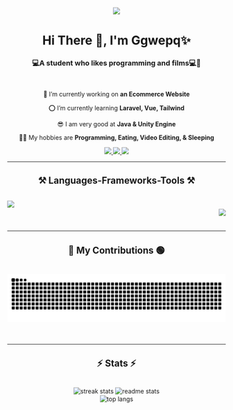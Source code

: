 <h3 align="center">
    <img src="https://readme-typing-svg.herokuapp.com/?font=Bungee+Spice&size=55&center=true&vCenter=true&width=900&height=70&duration=4000&lines=😎+Welcome!+😎;+Ggwepq+/+Cedjuani+/+Juan" />
</h3>

<h1 align="center"> Hi There 👋, I'm Ggwepq✨</h3> 
<h3 align="center">💻A student who likes programming and films💻🎥</h3><br/>

<div align="center">
 
 🛒 I’m currently working on **an Ecommerce Website**
 
 ⭕ I’m currently learning **Laravel, Vue, Tailwind**

😎 I am very good at **Java & Unity Engine**

🐱‍🏍 My hobbies are **Programming, Eating, Video Editing, & Sleeping**

 </div>

<div align="center"> 
  <a href="mailto:ggwepq@mail.com">
    <img src="https://img.shields.io/badge/Gmail-333333?style=for-the-badge&logo=gmail&logoColor=red" />
  </a>
  <a href="https://www.facebook.com/johnabaloyan28" target="_blank">
     <img src="https://img.shields.io/badge/Facebook-0064FF?style=for-the-badge&logo=facebook&logoColor=white" target="_blank" /> <!-- sqlite, safari, google-chrome are other good icon options -->
  </a>
  <a href="https://github.com/Ggwepq" target="_blank">
    <img src="https://img.shields.io/badge/Github-FF5722?style=for-the-badge&logo=git&logoColor=white" target="_blank" /> <!-- sqlite, safari, google-chrome are other good icon options -->
  </a>
</div>

<hr/>
 
<h2 align="center">⚒️ Languages-Frameworks-Tools ⚒️</h2>
<br/>
<div>
<div align="left">
    <img src="https://skillicons.dev/icons?i=html,css,js,vue,tailwindcss,git" />
</div>
<div align="right">
    <img src="https://skillicons.dev/icons?i=r,python,java,cpp,cs,net" /><br>
</div>
</div>

<br/>
<hr/>

<div align="center">
  <h2>🐍 My Contributions 🟢</h2>
  <br>
  <img alt="snake eating my contributions" src="https://raw.githubusercontent.com/Ggwepq/Ggwepq/output/github-contribution-grid-snake-dark.svg" />
  <br/><br/><br/>
</div>

<hr/>

<h2 align="center">⚡ Stats ⚡</h2>
<br>
<div align=center>
  <img width=390 src="https://github-readme-streak-stats-salesp07.vercel.app/?user=ggwepq&count_private=true&theme=react&border_radius=10" alt="streak stats"/>
  <img width=390 src="https://github-readme-stats.vercel.app/api?username=ggwepq&count_private=true&show_icons=true&theme=react&rank_icon=github&border_radius=10" alt="readme stats" />
  <br/>
  <img width=325 align="center" src="https://github-readme-stats.vercel.app/api/top-langs/?username=ggwepq&hide=HTML&langs_count=8&layout=compact&theme=react&border_radius=10&size_weight=0.5&count_weight=0.5&exclude_repo=github-readme-stats" alt="top langs" />
</div>

<br/><br/>
